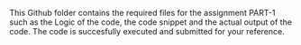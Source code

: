This Github folder contains the required files for the assignment PART-1  such as the Logic of the code, the code snippet and the actual output of the code. The code is succesfully executed and submitted for your reference.
